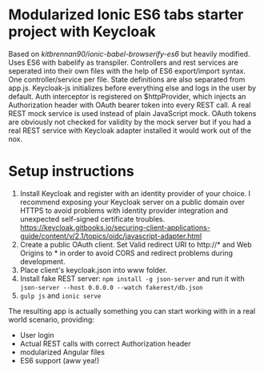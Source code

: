 Modularized Ionic ES6 tabs starter project with Keycloak
=====================

Based on *kitbrennan90/ionic-babel-browserify-es6* but heavily modified. Uses ES6 with babelify as  transpiler. Controllers and rest services are seperated into their own files with the help of ES6 export/import syntax. One controller/service per file. State definitions are also separated from app.js. Keycloak-js initializes before everything else and logs in the user by default. Auth interceptor is registered on $httpProvider, which injects an Authorization header with OAuth bearer token into every REST call. A real REST mock service is used instead of plain JavaScript mock. OAuth tokens are obviously not checked for validity by the mock server but if you had a real REST service with Keycloak adapter installed it would work out of the nox.

# Setup instructions
1. Install Keycloak and register with an identity provider of your choice. I recommend exposing your Keycloak server on a public domain over HTTPS to avoid problems with identity provider integration and unexpected self-signed certificate troubles. https://keycloak.gitbooks.io/securing-client-applications-guide/content/v/2.1/topics/oidc/javascript-adapter.html
2. Create a public OAuth client. Set Valid redirect URI to http://* and Web Origins to * in order to avoid CORS and redirect problems during development.
3. Place client's keycloak.json into www folder. 
4. Install fake REST server: `npm install -g json-server` and run it with `json-server --host 0.0.0.0 --watch fakerest/db.json`
5. `gulp js` and `ionic serve`

The resulting app is actually something you can start working with in a real world scenario, providing:
- User login
- Actual REST calls with correct Authorization header
- modularized Angular files
- ES6 support (aww yea!)
